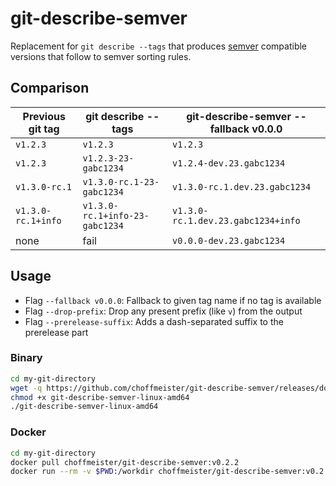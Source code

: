 # git-describe-semver

Replacement for `git describe --tags` that produces [semver](https://semver.org/) compatible versions that follow to semver sorting rules.

## Comparison

Previous git tag | git describe --tags | git-describe-semver --fallback v0.0.0
--- | --- | ---
`v1.2.3` | `v1.2.3` | `v1.2.3`
`v1.2.3` | `v1.2.3-23-gabc1234` | `v1.2.4-dev.23.gabc1234`
`v1.3.0-rc.1` | `v1.3.0-rc.1-23-gabc1234` | `v1.3.0-rc.1.dev.23.gabc1234`
`v1.3.0-rc.1+info` | `v1.3.0-rc.1+info-23-gabc1234` | `v1.3.0-rc.1.dev.23.gabc1234+info`
none | fail | `v0.0.0-dev.23.gabc1234`

## Usage

* Flag `--fallback v0.0.0`: Fallback to given tag name if no tag is available
* Flag `--drop-prefix`: Drop any present prefix (like `v`) from the output
* Flag `--prerelease-suffix`: Adds a dash-separated suffix to the prerelease part

### Binary

```bash
cd my-git-directory
wget -q https://github.com/choffmeister/git-describe-semver/releases/download/v0.2.2/git-describe-semver-linux-amd64
chmod +x git-describe-semver-linux-amd64
./git-describe-semver-linux-amd64
```

### Docker

```bash
cd my-git-directory
docker pull choffmeister/git-describe-semver:v0.2.2
docker run --rm -v $PWD:/workdir choffmeister/git-describe-semver:v0.2.2
```

